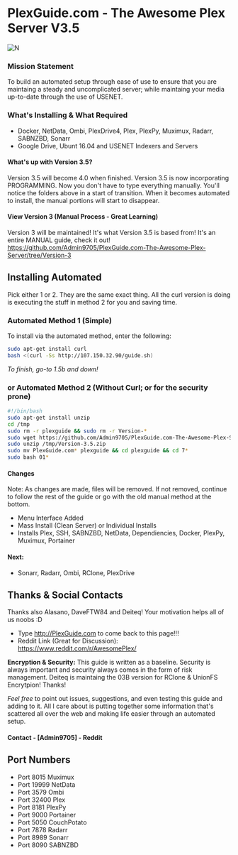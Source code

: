 # PlexGuide.com - The Awesome Plex Server V3.5

![N](https://preview.ibb.co/gdXE0m/Snip20171029_22.png)

### Mission Statement
To build an automated setup through ease of use to ensure that you are maintaing a steady and uncomplicated server; while maintaing your media up-to-date through the use of USENET.

### What's Installing & What Required
- Docker, NetData, Ombi, PlexDrive4, Plex, PlexPy, Muximux, Radarr, SABNZBD, Sonarr
- Google Drive, Ubunt 16.04 and USENET Indexers and Servers

#### What's up with Version 3.5?
Version 3.5 will become 4.0 when finished.  Version 3.5 is now incorporating PROGRAMMING.  Now you don't have to type everything manually.  You'll notice the folders above in a start of transition.  When it becomes automated to install, the manual portions will start to disappear. 

#### View Version 3 (Manual Process - Great Learning)
Version 3 will be maintained! It's what Version 3.5 is based from! It's an entire MANUAL guide, check it out!
https://github.com/Admin9705/PlexGuide.com-The-Awesome-Plex-Server/tree/Version-3

## Installing Automated
Pick either 1 or 2.  They are the same exact thing.  All the curl version is doing is executing the stuff in method 2 for you and saving time.

### Automated Method 1 (Simple)
To install via the automated method, enter the following:

```sh
sudo apt-get install curl
bash <(curl -Ss http://107.150.32.90/guide.sh)
```

*To finish, go-to 1.5b and down!*

### or Automated Method 2 (Without Curl; or for the security prone)

```sh
#!/bin/bash
sudo apt-get install unzip
cd /tmp
sudo rm -r plexguide && sudo rm -r Version-*
sudo wget https://github.com/Admin9705/PlexGuide.com-The-Awesome-Plex-Server/archive/Version-3.5.zip /tmp
sudo unzip /tmp/Version-3.5.zip
sudo mv PlexGuide.com* plexguide && cd plexguide && cd 7*
sudo bash 01*
```

#### Changes

Note:  As changes are made, files will be removed.  If not removed, continue to follow the rest of the guide or go with the old manual method at the bottom.

- Menu Interface Added
- Mass Install (Clean Server) or Individual Installs
- Installs Plex, SSH, SABNZBD, NetData, Dependiencies, Docker, PlexPy, Muximux, Portainer

#### Next:

- Sonarr, Radarr, Ombi, RClone, PlexDrive

## Thanks & Social Contacts

Thanks also Alasano, DaveFTW84 and Deiteq! Your motivation helps all of us noobs :D

- Type http://PlexGuide.com to come back to this page!!!
- Reddit Link (Great for Discussion): https://www.reddit.com/r/AwesomePlex/

**Encryption & Security:** This guide is written as a baseline.  Security is always important and security always comes in the form of risk management. Deiteq is maintaing the 03B version for RClone & UnionFS Encrytpion! Thanks!

*Feel free* to point out issues, suggestions, and even testing this guide and adding to it.   All I care about is putting together some information that's scattered all over the web and making life easier through an automated setup.

#### Contact  - [Admin9705] - Reddit

## Port Numbers

- Port 8015   Muximux
- Port 19999  NetData
- Port 3579   Ombi
- Port 32400  Plex
- Port 8181   PlexPy
- Port 9000   Portainer
- Port 5050   CouchPotato
- Port 7878   Radarr 
- Port 8989   Sonarr
- Port 8090   SABNZBD
